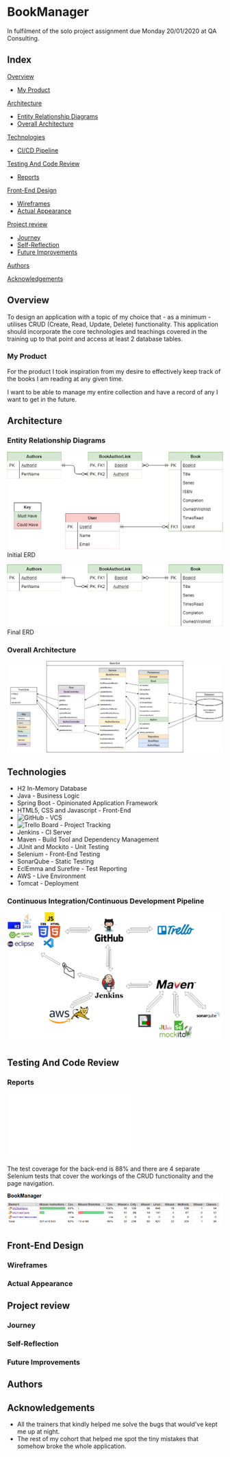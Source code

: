 # BookManager

In fulfilment of the solo project assignment due Monday 20/01/2020 at QA Consulting.

## Index
[Overview](#overview)
   * [My Product](#product)

[Architecture](#architecture)
   * [Entity Relationship Diagrams](#erd)
   * [Overall Architecture](#overall)

[Technologies](#tech)
   * [CI/CD Pipeline](#cicd)

[Testing And Code Review](#test)
   * [Reports](#reports)

[Front-End Design](#design)
   * [Wireframes](#wireframes)
   * [Actual Appearance](#finalLook)

[Project review](#review)
   * [Journey](#journey)
   * [Self-Reflection](#insight)
   * [Future Improvements](#future)

[Authors](#authors)

[Acknowledgements](#acks)

<a name="overview"></a>
## Overview

To design an application with a topic of my choice that - as a minimum - utilises CRUD (Create, Read, Update, Delete) functionality. This application should incorporate the core technologies and teachings covered in the training up to that point and access at least 2 database tables.

<a name="product"></a>
### My Product

For the product I took inspiration from my desire to effectively keep track of the books I am reading at any given time.

I want to be able to manage my entire collection and have a record of any I want to get in the future.


<a name="architecture"></a>
## Architecture

<a name="erd"></a>
### Entity Relationship Diagrams

![InitialERD](./documentation/InitialERD.png)
Initial ERD

![FinalERD](./documentation/FinalERD.png)
Final ERD

<a name="overall"></a>
### Overall Architecture

![Architecture](./documentation/Architecture.png)


<a name="tech"></a>
## Technologies

* H2 In-Memory Database
* Java - Business Logic
* Spring Boot - Opinionated Application Framework
* HTML5, CSS and Javascript - Front-End
* ![GitHub](https://github.com/lukecottenham/BookManager) - VCS
* ![Trello Board](https://trello.com/b/GmzuBWTd/book-manager) - Project Tracking
* Jenkins - CI Server
* Maven - Build Tool and Dependency Management
* JUnit and Mockito - Unit Testing
* Selenium - Front-End Testing
* SonarQube - Static Testing
* EclEmma and Surefire - Test Reporting
* AWS - Live Environment
* Tomcat - Deployment

<a name="cicd"></a>
### Continuous Integration/Continuous Development Pipeline

![Pipeline](./documentation/cicd.png)


<a name="test"></a>
## Testing And Code Review

<a name="reports"></a>
### Reports

![Surefire Report](./documentation/surefire-report.pdf)

The test coverage for the back-end is 88% and there are 4 separate Selenium tests that cover the workings of the CRUD functionality and the page navigation.

![Test Coverage](./documentation/testCoverage.png)


<a name="design"></a>
## Front-End Design

<a name="wireframes"></a>
### Wireframes

<a name="finalLook"></a>
### Actual Appearance


<a name="review"></a>
## Project review

<a name="journey"></a>
### Journey

<a name="insight"></a>
### Self-Reflection

<a name="future"></a>
### Future Improvements


<a name="authors"></a>
## Authors


<a name="acks"></a>
## Acknowledgements

* All the trainers that kindly helped me solve the bugs that would've kept me up at night.
* The rest of my cohort that helped me spot the tiny mistakes that somehow broke the whole application.




